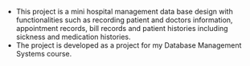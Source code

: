 - This project is a mini hospital management data base design with functionalities such as recording patient and doctors information, appointment records, bill records and patient histories including sickness and medication histories.
- The project is developed as a project for my Database Management Systems course.
